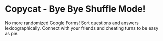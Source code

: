 # Copycat - Bye Bye Shuffle Mode!
No more randomized Google Forms! Sort questions and answers lexicographically. Connect with your friends and cheating turns to be easy as pie.
